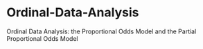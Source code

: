 # Ordinal-Data-Analysis
Ordinal Data Analysis:  the Proportional Odds Model and the Partial Proportional Odds Model
